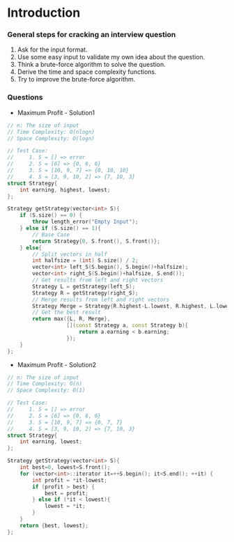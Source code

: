 # Introduction

### General steps for cracking an interview question

1. Ask for the input format.
2. Use some easy input to validate my own idea about the question.
3. Think a brute-force algorithm to solve the question.
4. Derive the time and space complexity functions.
5. Try to improve the brute-force algorithm.

### Questions

* Maximum Profit - Solution1

```cpp
// n: The size of input
// Time Complexity: O(nlogn)
// Space Complexity: O(logn)

// Test Case:
//     1. S = [] => error
//     2. S = [6] => {0, 6, 6}
//     3. S = [10, 9, 7] => {0, 10, 10}
//     4. S = [3, 9, 10, 2] => {7, 10, 3}
struct Strategy{
    int earning, highest, lowest;
};

Strategy getStrategy(vector<int> S){
    if (S.size() == 0) {
        throw length_error("Empty Input");
    } else if (S.size() == 1){
        // Base Case
        return Strategy{0, S.front(), S.front()};
    } else{
        // Split vectors in half
        int halfsize = (int) S.size() / 2;
        vector<int> left_S(S.begin(), S.begin()+halfsize);
        vector<int> right_S(S.begin()+halfsize, S.end());
        // Get results from left and right vectors
        Strategy L = getStrategy(left_S);
        Strategy R = getStrategy(right_S);
        // Merge results from left and right vectors
        Strategy Merge = Strategy{R.highest-L.lowest, R.highest, L.lowest};
        // Get the best result
        return max({L, R, Merge},
                   [](const Strategy a, const Strategy b){
                       return a.earning < b.earning;
                   });
    }
};
```

* Maximum Profit - Solution2

```cpp
// n: The size of input
// Time Complexity: O(n)
// Space Complexity: O(1)

// Test Case:
//     1. S = [] => error
//     2. S = [6] => {0, 6, 6}
//     3. S = [10, 9, 7] => {0, 7, 7}
//     4. S = [3, 9, 10, 2] => {7, 10, 3}
struct Strategy{
    int earning, lowest;
};

Strategy getStrategy(vector<int> S){
    int best=0, lowest=S.front();
    for (vector<int>::iterator it=++S.begin(); it<S.end(); ++it) {
        int profit = *it-lowest;
        if (profit > best) {
            best = profit;
        } else if (*it < lowest){
            lowest = *it;
        }
    }
    return {best, lowest};
};
```



